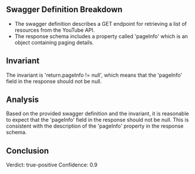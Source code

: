 ## Swagger Definition Breakdown
- The swagger definition describes a GET endpoint for retrieving a list of resources from the YouTube API.
- The response schema includes a property called 'pageInfo' which is an object containing paging details.

## Invariant
The invariant is 'return.pageInfo != null', which means that the 'pageInfo' field in the response should not be null.

## Analysis
Based on the provided swagger definition and the invariant, it is reasonable to expect that the 'pageInfo' field in the response should not be null. This is consistent with the description of the 'pageInfo' property in the response schema.

## Conclusion
Verdict: true-positive
Confidence: 0.9
